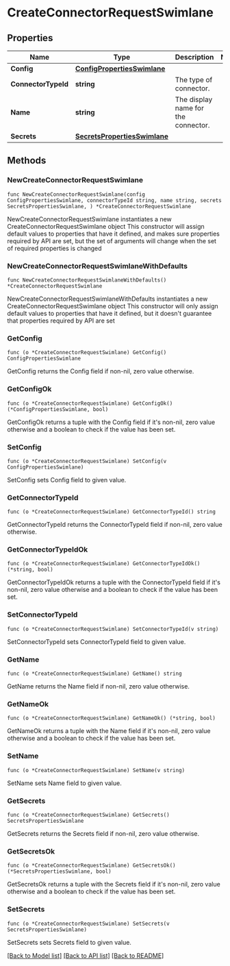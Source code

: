 # CreateConnectorRequestSwimlane

## Properties

Name | Type | Description | Notes
------------ | ------------- | ------------- | -------------
**Config** | [**ConfigPropertiesSwimlane**](ConfigPropertiesSwimlane.md) |  | 
**ConnectorTypeId** | **string** | The type of connector. | 
**Name** | **string** | The display name for the connector. | 
**Secrets** | [**SecretsPropertiesSwimlane**](SecretsPropertiesSwimlane.md) |  | 

## Methods

### NewCreateConnectorRequestSwimlane

`func NewCreateConnectorRequestSwimlane(config ConfigPropertiesSwimlane, connectorTypeId string, name string, secrets SecretsPropertiesSwimlane, ) *CreateConnectorRequestSwimlane`

NewCreateConnectorRequestSwimlane instantiates a new CreateConnectorRequestSwimlane object
This constructor will assign default values to properties that have it defined,
and makes sure properties required by API are set, but the set of arguments
will change when the set of required properties is changed

### NewCreateConnectorRequestSwimlaneWithDefaults

`func NewCreateConnectorRequestSwimlaneWithDefaults() *CreateConnectorRequestSwimlane`

NewCreateConnectorRequestSwimlaneWithDefaults instantiates a new CreateConnectorRequestSwimlane object
This constructor will only assign default values to properties that have it defined,
but it doesn't guarantee that properties required by API are set

### GetConfig

`func (o *CreateConnectorRequestSwimlane) GetConfig() ConfigPropertiesSwimlane`

GetConfig returns the Config field if non-nil, zero value otherwise.

### GetConfigOk

`func (o *CreateConnectorRequestSwimlane) GetConfigOk() (*ConfigPropertiesSwimlane, bool)`

GetConfigOk returns a tuple with the Config field if it's non-nil, zero value otherwise
and a boolean to check if the value has been set.

### SetConfig

`func (o *CreateConnectorRequestSwimlane) SetConfig(v ConfigPropertiesSwimlane)`

SetConfig sets Config field to given value.


### GetConnectorTypeId

`func (o *CreateConnectorRequestSwimlane) GetConnectorTypeId() string`

GetConnectorTypeId returns the ConnectorTypeId field if non-nil, zero value otherwise.

### GetConnectorTypeIdOk

`func (o *CreateConnectorRequestSwimlane) GetConnectorTypeIdOk() (*string, bool)`

GetConnectorTypeIdOk returns a tuple with the ConnectorTypeId field if it's non-nil, zero value otherwise
and a boolean to check if the value has been set.

### SetConnectorTypeId

`func (o *CreateConnectorRequestSwimlane) SetConnectorTypeId(v string)`

SetConnectorTypeId sets ConnectorTypeId field to given value.


### GetName

`func (o *CreateConnectorRequestSwimlane) GetName() string`

GetName returns the Name field if non-nil, zero value otherwise.

### GetNameOk

`func (o *CreateConnectorRequestSwimlane) GetNameOk() (*string, bool)`

GetNameOk returns a tuple with the Name field if it's non-nil, zero value otherwise
and a boolean to check if the value has been set.

### SetName

`func (o *CreateConnectorRequestSwimlane) SetName(v string)`

SetName sets Name field to given value.


### GetSecrets

`func (o *CreateConnectorRequestSwimlane) GetSecrets() SecretsPropertiesSwimlane`

GetSecrets returns the Secrets field if non-nil, zero value otherwise.

### GetSecretsOk

`func (o *CreateConnectorRequestSwimlane) GetSecretsOk() (*SecretsPropertiesSwimlane, bool)`

GetSecretsOk returns a tuple with the Secrets field if it's non-nil, zero value otherwise
and a boolean to check if the value has been set.

### SetSecrets

`func (o *CreateConnectorRequestSwimlane) SetSecrets(v SecretsPropertiesSwimlane)`

SetSecrets sets Secrets field to given value.



[[Back to Model list]](../README.md#documentation-for-models) [[Back to API list]](../README.md#documentation-for-api-endpoints) [[Back to README]](../README.md)



